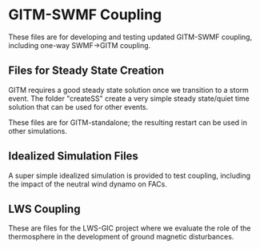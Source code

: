 # GITM-SWMF Coupling
These files are for developing and testing updated GITM-SWMF coupling,
including one-way SWMF->GITM coupling.

## Files for Steady State Creation
GITM requires a good steady state solution once we transition to a storm event.
The folder "createSS" create a very simple steady state/quiet time solution
that can be used for other events.

These files are for GITM-standalone; the resulting restart can be used in
other simulations.

## Idealized Simulation Files
A super simple idealized simulation is provided to test coupling, including
the impact of the neutral wind dynamo on FACs.

## LWS Coupling
These are files for the LWS-GIC project where we evaluate the role of the
thermosphere in the development of ground magnetic disturbances.